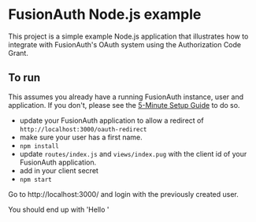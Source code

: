 # FusionAuth Node.js example

This project is a simple example Node.js application that illustrates how to integrate with FusionAuth's OAuth system using the Authorization Code Grant.

## To run

This assumes you already have a running FusionAuth instance, user and application. If you don't, please see the [5-Minute Setup Guide](https://fusionauth.io/docs/v1/tech/5-minute-setup-guide) to do so.

* update your FusionAuth application to allow a redirect of `http://localhost:3000/oauth-redirect`
* make sure your user has a first name.
* `npm install`
* update `routes/index.js` and `views/index.pug` with the client id of your FusionAuth application.
* add in your client secret
* `npm start`

Go to http://localhost:3000/ and login with the previously created user.

You should end up with 'Hello <name>'
